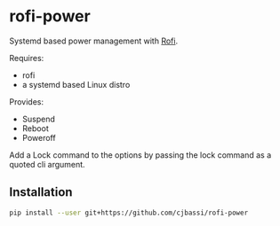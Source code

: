 # rofi-power

Systemd based power management with [Rofi](https://github.com/DaveDavenport/rofi).

Requires:

- rofi
- a systemd based Linux distro

Provides:

- Suspend
- Reboot
- Poweroff

Add a Lock command to the options by passing the lock command as a quoted cli argument.

## Installation

```bash
pip install --user git+https://github.com/cjbassi/rofi-power
```
